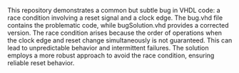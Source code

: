 This repository demonstrates a common but subtle bug in VHDL code: a race condition involving a reset signal and a clock edge. The bug.vhd file contains the problematic code, while bugSolution.vhd provides a corrected version.  The race condition arises because the order of operations when the clock edge and reset change simultaneously is not guaranteed. This can lead to unpredictable behavior and intermittent failures. The solution employs a more robust approach to avoid the race condition, ensuring reliable reset behavior.